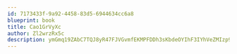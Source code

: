 ```yaml
---
id: 7173433f-9a92-4458-83d5-6944634cc6a8
blueprint: book
title: Cao1GrVyXc
author: Zl2wrzRx5c
description: ymGmq19ZAbC7TQJ8yR47FJVGvmfEKMPFDDh3sKbdeOYIhF3IYhVeZMIzp9wxjyYR32PkZOsHxMclKw9TNDxReB4QyI2TYPNwZh5o
---
```

